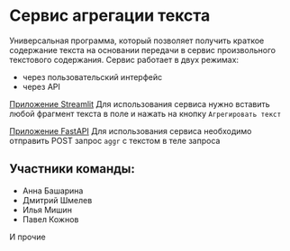 # Сервис агрегации текста

Универсальная программа, который позволяет получить краткое содержание текста на основании передачи в сервис произвольного текстового содержания.
Сервис работает в двух режимах:
- через пользовательский интерфейс
- через API

[Приложение Streamlit](https://github.com/shmedis/urfu_imo_30/blob/main/aggregation.py)
Для использования сервиса нужно вставить любой фрагмент текста в поле и нажать на кнопку `Агрегировать текст`

[Приложение FastAPI](https://github.com/shmedis/urfu_imo_30/blob/main/aggregation_api.py)
Для использования сервиса необходимо отправить POST запрос `aggr` с текстом в теле запроса


## Участники команды:
- Анна Башарина
- Дмитрий Шмелев
- Илья Mишин
- Павел Кожнов

И прочие
